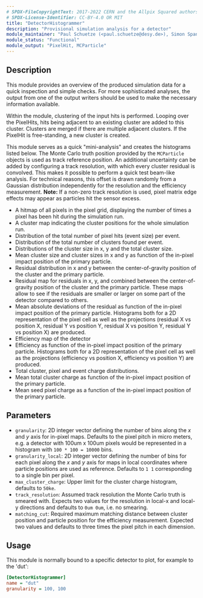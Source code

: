 ```yaml
---
# SPDX-FileCopyrightText: 2017-2022 CERN and the Allpix Squared authors
# SPDX-License-Identifier: CC-BY-4.0 OR MIT
title: "DetectorHistogrammer"
description: "Provisional simulation analysis for a detector"
module_maintainer: "Paul Schuetze (<paul.schuetze@desy.de>), Simon Spannagel (<simon.spannagel@cern.ch>)"
module_status: "Functional"
module_output: "PixelHit, MCParticle"
---
```


## Description
This module provides an overview of the produced simulation data for a quick inspection and simple checks.
For more sophisticated analyses, the output from one of the output writers should be used to make the necessary information available.

Within the module, clustering of the input hits is performed.
Looping over the PixelHits, hits being adjacent to an existing cluster are added to this cluster.
Clusters are merged if there are multiple adjacent clusters.
If the PixelHit is free-standing, a new cluster is created.

This module serves as a quick "mini-analysis" and creates the histograms listed below.
The Monte Carlo truth position provided by the `MCParticle` objects is used as track reference position.
An additional uncertainty can be added by configuring a track resolution, with which every cluster residual is convolved. This makes it possible to perform a quick test beam-like analysis.
For technical reasons, this offset is drawn randomly from a Gaussian distribution independently for the resolution and the efficiency measurement. **Note:** If a non-zero track resolution is used, pixel matrix edge effects may appear as particles hit the sensor excess.

* A hitmap of all pixels in the pixel grid, displaying the number of times a pixel has been hit during the simulation run.
* A cluster map indicating the cluster positions for the whole simulation run.
* Distribution of the total number of pixel hits (event size) per event.
* Distribution of the total number of clusters found per event.
* Distributions of the cluster size in x, y and the total cluster size.
* Mean cluster size and cluster sizes in x and y as function of the in-pixel impact position of the primary particle.
* Residual distribution in x and y between the center-of-gravity position of the cluster and the primary particle.
* Residual map for residuals in x, y, and combined between the center-of-gravity position of the cluster and the primary particle. These maps allow to see if the residuals are smaller or larger on some part of the detector compared to others.
* Mean absolute deviations of the residual as function of the in-pixel impact position of the primary particle. Histograms both for a 2D representation of the pixel cell as well as the projections (residual X vs position X, residual Y vs position Y, residual X vs position Y, residual Y vs position X) are produced.
* Efficiency map of the detector
* Efficiency as function of the in-pixel impact position of the primary particle. Histograms both for a 2D representation of the pixel cell as well as the projections (efficiency vs position X, efficiency vs position Y) are produced.
* Total cluster, pixel and event charge distributions.
* Mean total cluster charge as function of the in-pixel impact position of the primary particle.
* Mean seed pixel charge as a function  of the in-pixel impact position of the primary particle.

## Parameters

* `granularity`: 2D integer vector defining the number of bins along the *x* and *y* axis for in-pixel maps. Defaults to the pixel pitch in micro meters, e.g. a detector with 100um x 100um pixels would be represented in a histogram with `100 * 100 = 10000` bins.
* `granularity_local`: 2D integer vector defining the number of bins for each pixel along the *x* and *y* axis for maps in local coordinates where particle positions are used as reference. Defaults to `1 1` corresponding to a single bin per pixel.
* `max_cluster_charge`: Upper limit for the cluster charge histogram, defaults to `50ke`.
* `track_resolution`: Assumed track resolution the Monte Carlo truth is smeared with. Expects two values for the resolution in local-x and local-y directions and defaults to `0um 0um`, i.e. no smearing.
* `matching_cut`: Required maximum matching distance between cluster position and particle position for the efficiency measurement. Expected two values and defaults to three times the pixel pitch in each dimension.

## Usage
This module is normally bound to a specific detector to plot, for example to the 'dut':

```ini
[DetectorHistogrammer]
name = "dut"
granularity = 100, 100
```
